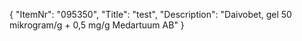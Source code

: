 {
  "ItemNr": "095350",
  "Title": "test",
  "Description": "Daivobet, gel 50 mikrogram/g + 0,5 mg/g Medartuum AB"
}